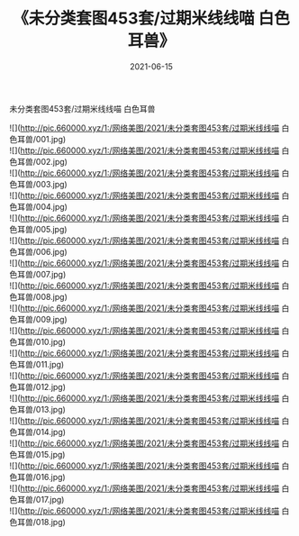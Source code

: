 ﻿---
layout: post
title:  《未分类套图453套/过期米线线喵 白色耳兽》
date:   2021-06-15
img: http://pic.660000.xyz/1:/网络美图/2021/未分类套图453套/过期米线线喵 白色耳兽/000.jpg
categories: [美女, 清纯, 唯美]
---

未分类套图453套/过期米线线喵 白色耳兽

 ![](http://pic.660000.xyz/1:/网络美图/2021/未分类套图453套/过期米线线喵 白色耳兽/001.jpg) <br>![](http://pic.660000.xyz/1:/网络美图/2021/未分类套图453套/过期米线线喵 白色耳兽/002.jpg) <br>![](http://pic.660000.xyz/1:/网络美图/2021/未分类套图453套/过期米线线喵 白色耳兽/003.jpg) <br>![](http://pic.660000.xyz/1:/网络美图/2021/未分类套图453套/过期米线线喵 白色耳兽/004.jpg) <br>![](http://pic.660000.xyz/1:/网络美图/2021/未分类套图453套/过期米线线喵 白色耳兽/005.jpg) <br>![](http://pic.660000.xyz/1:/网络美图/2021/未分类套图453套/过期米线线喵 白色耳兽/006.jpg) <br>![](http://pic.660000.xyz/1:/网络美图/2021/未分类套图453套/过期米线线喵 白色耳兽/007.jpg) <br>![](http://pic.660000.xyz/1:/网络美图/2021/未分类套图453套/过期米线线喵 白色耳兽/008.jpg) <br>![](http://pic.660000.xyz/1:/网络美图/2021/未分类套图453套/过期米线线喵 白色耳兽/009.jpg) <br>![](http://pic.660000.xyz/1:/网络美图/2021/未分类套图453套/过期米线线喵 白色耳兽/010.jpg) <br>![](http://pic.660000.xyz/1:/网络美图/2021/未分类套图453套/过期米线线喵 白色耳兽/011.jpg) <br>![](http://pic.660000.xyz/1:/网络美图/2021/未分类套图453套/过期米线线喵 白色耳兽/012.jpg) <br>![](http://pic.660000.xyz/1:/网络美图/2021/未分类套图453套/过期米线线喵 白色耳兽/013.jpg) <br>![](http://pic.660000.xyz/1:/网络美图/2021/未分类套图453套/过期米线线喵 白色耳兽/014.jpg) <br>![](http://pic.660000.xyz/1:/网络美图/2021/未分类套图453套/过期米线线喵 白色耳兽/015.jpg) <br>![](http://pic.660000.xyz/1:/网络美图/2021/未分类套图453套/过期米线线喵 白色耳兽/016.jpg) <br>![](http://pic.660000.xyz/1:/网络美图/2021/未分类套图453套/过期米线线喵 白色耳兽/017.jpg) <br>![](http://pic.660000.xyz/1:/网络美图/2021/未分类套图453套/过期米线线喵 白色耳兽/018.jpg) <br>